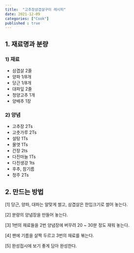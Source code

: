 ```yaml
---
title:  "고추장삼겹살구이 레시피"
date: 2021-12-09
categories: ["Cook"]
published : true
---
```


## 1. 재료명과 분량

### 1) 재료
- 삼겹살 2줄
- 양파 1/8개
- 당근 1/8개
- 대파잎 2줄
- 청양고추 1개
- 양배추 1장
  
### 2) 양념
- 고추장 2Ts
- 고춧가루 2Ts
- 설탕 1Ts
- 물엿 1Ts
- 간장 2ts
- 다진마늘 1Ts
- 다진생강 1ts
- 후추, 참기름
- 청주 2Ts

## 2. 만드는 방법

[1] 당근, 양파, 대파는 알맞게 썰고, 삼겹살은 한입크기로 썰어 놓는다.

[2] 분량의 양념장을 만들어 놓는다.

[3] 1번의 재료들을 2번 양념장에 버무려 20 ~ 30분 정도 재워 놓는다.

[4] 팬에 기름을 살짝 두르고 3번의 재료를 볶는다.

[5] 완성접시에 보기 좋게 담아 완성한다.